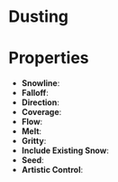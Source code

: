 # Dusting


# Properties

- **Snowline**: 
- **Falloff**: 
- **Direction**: 
- **Coverage**: 
- **Flow**: 
- **Melt**: 
- **Gritty**: 
- **Include Existing Snow**: 
- **Seed**: 
- **Artistic Control**: 



